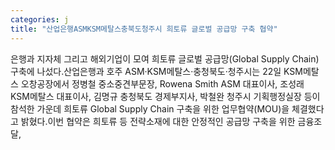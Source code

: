 ```yaml
---
categories: j
title: "산업은행ASMKSM메탈스충북도청주시 희토류 글로벌 공급망 구축 협약"
---
```

은행과 지자체 그리고 해외기업이 모여 희토류 글로벌 공급망(Global Supply Chain) 구축에 나섰다.산업은행과 호주 ASM·KSM메탈스·충청북도·청주시는 22일 KSM메탈스 오창공장에서 정병철 중소중견부문장, Rowena Smith ASM 대표이사, 조성래 KSM메탈스 대표이사, 김명규 충청북도 경제부지사, 박철완 청주시 기획행정실장 등이 참석한 가운데 희토류 Global Supply Chain 구축을 위한 업무협약(MOU)을 체결했다고 밝혔다.이번 협약은 희토류 등 전략소재에 대한 안정적인 공급망 구축을 위한 금융조달,